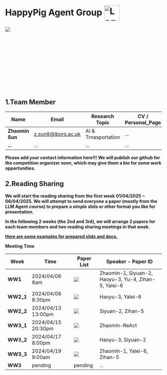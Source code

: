 # HappyPig Agent Group <img src="https://github.com/s2029927szm/HappyPig-Agent/blob/main/Groceries/logo_h.svg?raw=true" style="height: 50px; vertical-align: middle;" alt="Logo" />

<!-- Top section: Background image -->
<div style="width: 100%; height: 200px;">
    <img src="https://github.com/s2029927szm/HappyPig-Agent/blob/main/Groceries/loughborough_university_icon.jpg"/><br><br>
</div>

## 1.Team Member

| Name | Email | Research Topic | CV / Personal_Page |
| -------- | ------------- | --------------------------------- | ------------- |
| **Zhaomin Sun** | z.sun8@lboro.ac.uk | AI & Trnasportation | ... |
| **...** | ... | ... | ... |


**Please add your contact information here!!! We will publish our github for the competition organizer soon, which may give them a bio for some work opportunities.**

## 2.Reading Sharing

**We will start the reading sharing from the first week 01/04/2025 ~ 06/04/2025. We will attempt to send everyone a paper (mostly from the LLM Agent course) to prepare a simple slids or other format you like for presentation.**

**In the following 2 weeks (the 2nd and 3rd), we will arrange 2 papers for each team members and two reading sharing meetings in that week.**

**[Here are some examples for prepared slids and docs.](https://github.com/s2029927szm/HappyPig-Agent/tree/main/Sliedes_templates)**

**Meeting Time**

| Week | Time | Paper List | Speaker - Paper ID |
| ---- | ----------- | ----- | ----------------------------------------- |
| **WW1** | 2024/04/06 8am | [![](https://img.shields.io/badge/_Reading%20List%20w1_-orange)](https://github.com/s2029927szm/HappyPig-Agent/tree/main/Groceries/Reading_list_w1.txt) | Zhaomin-1, Siyuan-2, Haoyu-3, Yu-4, Zihan-5, Yalei-6 |
| **WW2_1** | 2024/04/08 8:30pm | [![](https://img.shields.io/badge/_Reading%20List%20w1_-orange)](https://github.com/s2029927szm/HappyPig-Agent/tree/main/Groceries/Reading_list_w1.txt) | Haoyu-3, Yalei-6 |
| **WW2_2** | 2024/04/13 13:00pm | [![](https://img.shields.io/badge/_Reading%20List%20w1_-orange)](https://github.com/s2029927szm/HappyPig-Agent/tree/main/Groceries/Reading_list_w1.txt) | Siyuan-2, Zihan-5 |
| **WW3_1** | 2024/04/15 20:30pm | [![](https://img.shields.io/badge/_Reading%20List%20w2_-orange)](https://github.com/s2029927szm/HappyPig-Agent/tree/main/Groceries/Reading_list_w2.txt) | Zhaomin-ReAct |
| **WW3_2** | 2024/04/17 8:00pm | [![](https://img.shields.io/badge/_Reading%20List%20w2_-orange)](https://github.com/s2029927szm/HappyPig-Agent/tree/main/Groceries/Reading_list_w2.txt) | Haoyu-3, Siyuan-2 |
| **WW3_3** | 2024/04/19 9:00am | [![](https://img.shields.io/badge/_Reading%20List%20w2_-orange)](https://github.com/s2029927szm/HappyPig-Agent/tree/main/Groceries/Reading_list_w2.txt) | Zhaomin-1, Yalei-6, Zihan-5 |
| **WW3** | pending | pending | ... |

